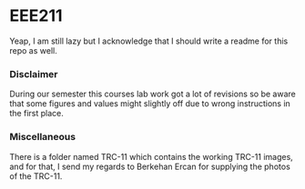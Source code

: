 # EEE211
Yeap, I am still lazy but I acknowledge that I should write a readme for this repo as well.

### Disclaimer
During our semester this courses lab work got a lot of revisions so be aware that some figures and values might slightly off due to wrong instructions in the first place.

### Miscellaneous
There is a folder named TRC-11 which contains the working TRC-11 images, and for that, I send my regards to Berkehan Ercan for supplying the photos of the TRC-11.
